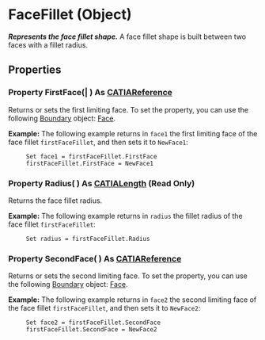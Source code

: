# FaceFillet (Object)

**_Represents the face fillet shape._**
A face fillet shape is built between two faces with a fillet radius.

## Properties

### Property **FirstFace**(| ) As [CATIAReference](../InfInterfaces/interface_Reference_17481.md)

   Returns or sets the first limiting face.
To set the property, you can use the following [Boundary](../MecModInterfaces/interface_Boundary_14542.md) object: [Face](../MecModInterfaces/interface_Face_3398.md).

**Example:**     The following example returns in `face1` the first limiting face of the face fillet `firstFaceFillet`, and then sets it to `NewFace1`:

```VBScript
     Set face1 = firstFaceFillet.FirstFace
     firstFaceFillet.FirstFace = NewFace1

```

### Property **Radius**( ) As [CATIALength](../KnowledgeInterfaces/interface_Length_8108.md) (Read Only)

   Returns the face fillet radius.

**Example:**     The following example returns in `radius` the fillet radius of the face fillet `firstFaceFillet`:

```VBScript
     Set radius = firstFaceFillet.Radius

```

### Property **SecondFace**( ) As [CATIAReference](../InfInterfaces/interface_Reference_17481.md)

   Returns or sets the second limiting face.
To set the property, you can use the following [Boundary](../MecModInterfaces/interface_Boundary_14542.md) object: [Face](../MecModInterfaces/interface_Face_3398.md).

**Example:**     The following example returns in `face2` the second limiting face of the face fillet `firstFaceFillet`, and then sets it to `NewFace2`:

```VBScript
     Set face2 = firstFaceFillet.SecondFace
     firstFaceFillet.SecondFace = NewFace2

```